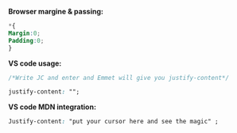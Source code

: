 **Browser margine & passing:**

```css
*{
Margin:0;
Padding:0;
}
```

**VS code usage:**

```css
/*Write JC and enter and Emmet will give you justify-content*/

justify-content: "";
```

**VS code MDN integration:**

```css
Justify-content: "put your cursor here and see the magic" ;
```